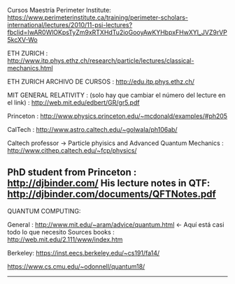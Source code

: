Cursos Maestría Perimeter Institute: https://www.perimeterinstitute.ca/training/perimeter-scholars-international/lectures/2010/11-psi-lectures?fbclid=IwAR0WlOKpsTyZm9xRTXHdTu2ioGooyAwKYHbpxFHwXYl_JVZ9rVP5kcXV-Wo

ETH ZURICH : http://www.itp.phys.ethz.ch/research/particle/lectures/classical-mechanics.html

ETH ZURICH ARCHIVO DE CURSOS : http://edu.itp.phys.ethz.ch/

MIT GENERAL RELATIVITY : (solo hay que cambiar el número del lecture en el link) : http://web.mit.edu/edbert/GR/gr5.pdf

Princeton : http://www.physics.princeton.edu/~mcdonald/examples/#ph205

CalTech : http://www.astro.caltech.edu/~golwala/ph106ab/

Caltech professor -> Particle phyisics and Advanced Quantum Mechanics : http://www.cithep.caltech.edu/~fcp/physics/

PhD student from Princeton : http://djbinder.com/
His lecture notes in QTF: http://djbinder.com/documents/QFTNotes.pdf
----------------------------------------------------------------------------------------------------------
QUANTUM COMPUTING:

General : http://www.mit.edu/~aram/advice/quantum.html  <- Aquí está casi todo lo que necesito 
Sources books : http://web.mit.edu/2.111/www/index.htm

Berkeley: https://inst.eecs.berkeley.edu/~cs191/fa14/  

https://www.cs.cmu.edu/~odonnell/quantum18/

----------------------------------------------------------------------------------------------------------

